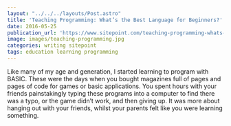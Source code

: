 ```yaml
---
layout: "../../../layouts/Post.astro"
title: 'Teaching Programming: What’s the Best Language for Beginners?'
date: 2016-05-25
publication_url: 'https://www.sitepoint.com/teaching-programming-whats-the-best-language-for-beginners/'
image: images/teaching-programming.jpg
categories: writing sitepoint
tags: education learning programming
---
```


Like many of my age and generation, I started learning to program with BASIC. These were the days when you bought magazines full of pages and pages of code for games or basic applications. You spent hours with your friends painstakingly typing these programs into a computer to find there was a typo, or the game didn’t work, and then giving up. It was more about hanging out with your friends, whilst your parents felt like you were learning something.
